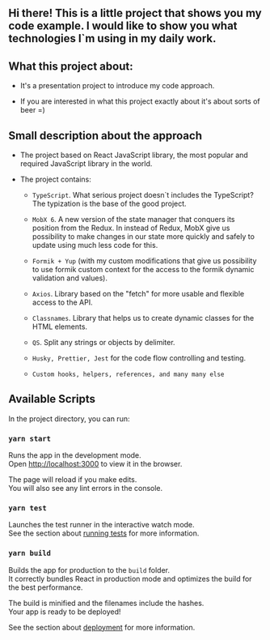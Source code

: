 ## Hi there! This is a little project that shows you my code example. I would like to show you what technologies I`m using in my daily work. 

## What this project about:

 * It's a presentation project to introduce my code approach.
 
 * If you are interested in what this project exactly about it's about sorts of beer =)


## Small description about the approach

 * The project based on React JavaScript library, the most popular and required JavaScript library in the world. 
 * The project contains:
 
   * `TypeScript`. What serious project doesn`t includes the TypeScript? The typization is the base of the good project.
   
   * `MobX 6`. A new version of the state manager that conquers its position from the Redux. In instead of Redux, MobX give us
     possibility to make changes in our state more quickly and safely to update using much less code for this. 
 
   * `Formik + Yup` (with my custom modifications that give us possibility to use formik custom context for the access to 
     the formik dynamic validation and values).
     
   * `Axios`. Library based on the "fetch" for more usable and flexible access to the API.
   
   * `Classnames`. Library that helps us to create dynamic classes for the HTML elements.
   
   * `QS`. Split any strings or objects by delimiter.
   
   * `Husky, Prettier, Jest` for the code flow controlling and testing.
   
   * `Custom hooks, helpers, references, and many many else`


## Available Scripts

In the project directory, you can run:

### `yarn start`

Runs the app in the development mode.<br />
Open [http://localhost:3000](http://localhost:3000) to view it in the browser.

The page will reload if you make edits.<br />
You will also see any lint errors in the console.

### `yarn test`

Launches the test runner in the interactive watch mode.<br />
See the section about [running tests](https://facebook.github.io/create-react-app/docs/running-tests) for more information.

### `yarn build`

Builds the app for production to the `build` folder.<br />
It correctly bundles React in production mode and optimizes the build for the best performance.

The build is minified and the filenames include the hashes.<br />
Your app is ready to be deployed!

See the section about [deployment](https://facebook.github.io/create-react-app/docs/deployment) for more information.
